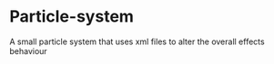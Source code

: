 # Particle-system
A small particle system that uses xml files to alter the overall effects behaviour
